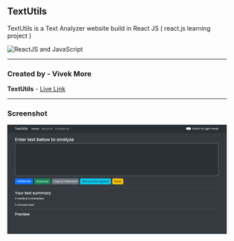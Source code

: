 ## TextUtils

TextUtils is a Text Analyzer website build in React JS ( react.js learning project )

![ReactJS and JavaScript](https://img.shields.io/badge/ReactJS-JavaScript-success)

---

### Created by - Vivek More

**TextUtils** - [Live Link]()

---

### Screenshot

![Project Screenshot](./screenshot.png)
